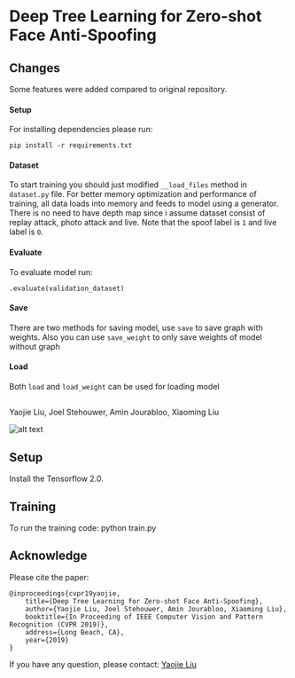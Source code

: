 # Deep Tree Learning for Zero-shot Face Anti-Spoofing
## Changes
Some features were added compared to original repository.
<br>
#### Setup
For installing dependencies please run: 
<pre><code>pip install -r requirements.txt</code></pre>
#### Dataset
To start training you should just modified `__load_files` method in `dataset.py` file.
For better memory optimization and performance of training, all data loads into memory and feeds to model using a generator.
<br>
There is no need to have depth map since i assume dataset consist of replay attack, photo attack and live.
Note that the spoof label is `1` and live label is `0`.
#### Evaluate
To evaluate model run:
<pre><code>.evaluate(validation_dataset)</code></pre>
#### Save
There are two methods for saving model, use `save` to save graph with weights. Also you can use `save_weight` to only save weights of model without graph
#### Load
Both `load` and `load_weight` can be used for loading model
##
Yaojie Liu, Joel Stehouwer, Amin Jourabloo, Xiaoming Liu

![alt text](https://yaojieliu.github.io/images/cvpr19.png)

## Setup
Install the Tensorflow 2.0.

## Training
To run the training code:
python train.py


## Acknowledge
Please cite the paper:

    @inproceedings{cvpr19yaojie,
        title={Deep Tree Learning for Zero-shot Face Anti-Spoofing},
        author={Yaojie Liu, Joel Stehouwer, Amin Jourabloo, Xiaoming Liu},
        booktitle={In Proceeding of IEEE Computer Vision and Pattern Recognition (CVPR 2019)},
        address={Long Beach, CA},
        year={2019}
    }
    
If you have any question, please contact: [Yaojie Liu](liuyaoj1@msu.edu) 
   
